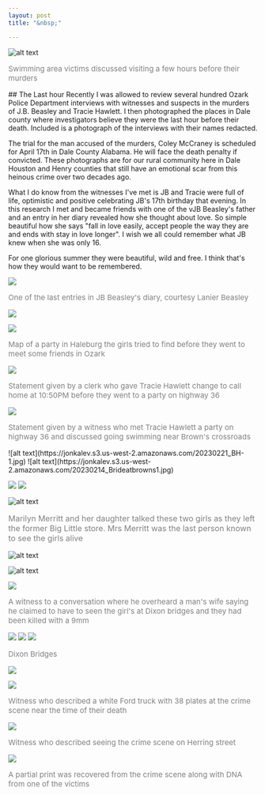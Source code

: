 ```yaml
---
layout: post
title: "&nbsp;"

---
```

![alt text](https://jonkalev.s3.us-west-2.amazonaws.com/20230221_BH-1.jpg)
<p style="color: grey; font-size: 15px;"> Swimming area victims discussed visiting a few hours before their murders</p>
## The Last hour
Recently I was allowed to review several hundred Ozark Police Department interviews with witnesses and suspects in the murders of J.B. Beasley and Tracie Hawlett. I then photographed the places in Dale county where investigators believe they were the last hour before their death.
Included is a photograph of the interviews with their names redacted. 

 The trial for the man accused of the murders, Coley McCraney is scheduled for April 17th in Dale County Alabama. He will face the death penalty if convicted.
 These photographs are for our rural community here in Dale Houston and Henry counties that still have an emotional scar from this heinous crime over two decades ago. 
 
What I do know from the witnesses I've met is JB and Tracie were full of life, optimistic and positive celebrating JB's 17th  birthday that evening. 
In this research I met and became friends with one of the vJB Beasley's father and an entry in her diary revealed how she thought about love. So simple beautiful how she says "fall in love easily, accept people the way they are and ends with stay in love longer".
I wish we all could remember what JB knew when she was only 16.

For one glorious summer they were beautiful, wild and free. I think that's how they would want to be remembered.

![](https://jonkalev.s3.us-west-2.amazonaws.com/20230221_diary.jpg)
<p style="color: grey; font-size: 15px;"> One of the last entries in JB Beasley's diary, courtesy Lanier Beasley</p>


![](https://jonkalev.s3.us-west-2.amazonaws.com/20230221_aparticle.jpg)

![](https://jonkalev.s3.us-west-2.amazonaws.com/20230221_-timeline-citgo.jpg)
<p style="color: grey; font-size: 15px;"> Map of a party in Haleburg the girls tried to find before they went to meet some friends in Ozark</p>

![](https://jonkalev.s3.us-west-2.amazonaws.com/20230221_TIMELINE_10-50PM-A.jpg)
<p style="color: grey; font-size: 15px;"> Statement given by a clerk who gave Tracie Hawlett change to call home at 10:50PM before they went to a party on highway 36</p>

![](https://jonkalev.s3.us-west-2.amazonaws.com/20230221_BH_1-dip.jpg)
<p style="color: grey; font-size: 15px;"> Statement given by a witness who met Tracie Hawlett a party on highway 36 and discussed going swimming near Brown's crossroads</p>
![alt text](https://jonkalev.s3.us-west-2.amazonaws.com/20230221_BH-1.jpg)    
![alt text](https://jonkalev.s3.us-west-2.amazonaws.com/20230214_Brideatbrowns1.jpg)

![](https://jonkalev.s3.us-west-2.amazonaws.com/20230221_11-00_1page.jpg)
![](https://jonkalev.s3.us-west-2.amazonaws.com/20230221_11-00_2page.jpg)
 
 ![alt text](https://jonkalev.s3.us-west-2.amazonaws.com/20230221-BH-2-dip.jpg)
 <p style="color: grey; font-size: 16px;"> Marilyn Merritt and her daughter talked these two girls as they left the former Big Little store. Mrs Merritt was the last person known to see the girls alive</p>
 
  ![alt text](https://jonkalev.s3.us-west-2.amazonaws.com/20230221-Inland-store.jpg)
  
![alt text](https://jonkalev.s3.us-west-2.amazonaws.com/125717-merritt+marilyn.jpg)

![](https://jonkalev.s3.us-west-2.amazonaws.com/20230221_dixon.jpg)
 <p style="color: grey; font-size: 15px;"> A witness to a conversation where he overheard a man's wife saying he claimed to have to seen the girl's at Dixon bridges and they had been killed with a 9mm</p>
 
![](https://jonkalev.s3.us-west-2.amazonaws.com/20180315-_DSF8255+copy.jpg)
![](https://jonkalev.s3.us-west-2.amazonaws.com/20180315-_DSF8234+copy.jpg)
![](https://jonkalev.s3.us-west-2.amazonaws.com/20180315-_DSF8229+copy.jpg)
   <p style="color: grey; font-size: 15px;"> Dixon Bridges</p>
   
  ![](https://jonkalev.s3.us-west-2.amazonaws.com/20230221_TIMELINE_1-20AM-A.jpg)
  
![](https://jonkalev.s3.us-west-2.amazonaws.com/20230221_TIMELINE_12-00AM-A.jpg)
<p style="color: grey; font-size: 15px;"> Witness who described a white Ford truck with 38 plates at the crime scene near the time of their death</p>

![](https://jonkalev.s3.us-west-2.amazonaws.com/20230221_TIMELINE_12-16AM-B.jpg)
<p style="color: grey; font-size: 15px;"> Witness who described seeing the crime scene on Herring street</p>

![](https://jonkalev.s3.us-west-2.amazonaws.com/20230221_BH-Palm_DSF7048.jpg)
<p style="color: grey; font-size: 15px;"> A partial print was recovered from the crime scene along with DNA from one of the victims</p>







 
